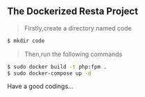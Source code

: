 ## The Dockerized Resta Project

> Firstly,create a directory named code

```bash
$ mkdir code
```
> Then,run the following commands

```bash
$ sudo docker build -t php:fpm .
$ sudo docker-compose up -d
```

Have a good codings...

